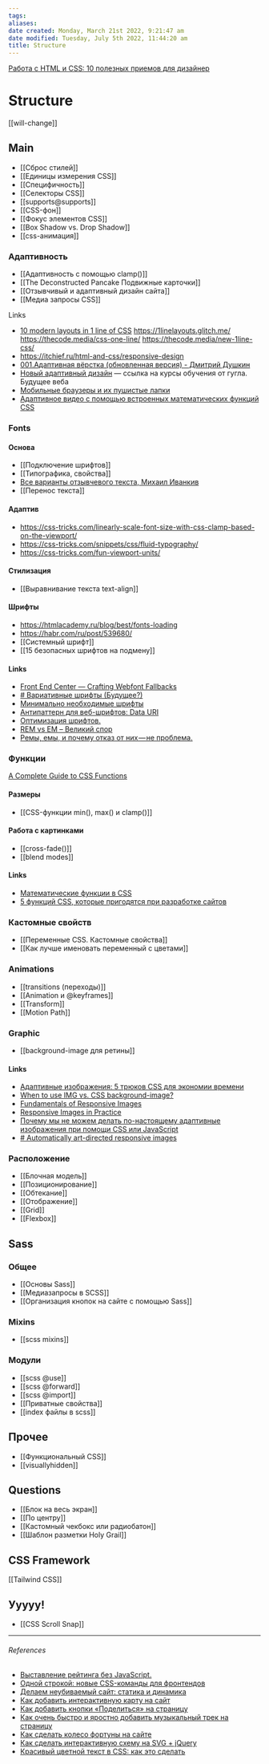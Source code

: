 ```yaml
---
tags: 
aliases: 
date created: Monday, March 21st 2022, 9:21:47 am
date modified: Tuesday, July 5th 2022, 11:44:20 am
title: Structure
---
```


[Работа с HTML и CSS: 10 полезных приемов для дизайнер](https://nuancesprog.ru/p/12211/)

# Structure

[[will-change]]

## Main

- [[Сброс стилей]]
- [[Единицы измерения CSS]]
- [[Специфичность]]
- [[Селекторы CSS]]
- [[supports@supports]]
- [[CSS-фон]]
- [[Фокус элементов CSS]]
- [[Box Shadow vs. Drop Shadow]]
- [[css-анимация]]

### Адаптивность

- [[Адаптивность с помощью clamp()]]
- [[The Deconstructed Pancake Подвижные карточки]]
- [[Отзывчивый и адаптивный дизайн сайта]]
- [[Медиа запросы CSS]]

 Links
- [10 modern layouts in 1 line of CSS](https://www.youtube.com/watch?v=qm0IfG1GyZU) https://1linelayouts.glitch.me/ https://thecode.media/css-one-line/ https://thecode.media/new-1line-css/
- https://itchief.ru/html-and-css/responsive-design
- [001.Адаптивная вёрстка (обновленная версия) - Дмитрий Душкин](https://www.youtube.com/watch?v=5jTDpz7OXD4)
- [Новый адаптивный дизайн](https://www.youtube.com/watch?v=dhrX_biPH8c) — ссылка на курсы обучения от гугла. Будущее веба
- [Мобильные браузеры и их пушистые лапки](https://habr.com/ru/company/zerotech/blog/336172/)
- [Адаптивное видео с помощью встроенных математических функций CSS](https://yoksel.github.io/adaptive-video-with-css-math/)

### Fonts

#### Основа

- [[Подключение шрифтов]]
- [[Типографика, свойства]]
- [Все варианты отзывчевого текста, Михаил Иванкив](https://www.youtube.com/watch?v=cO2-zYzjyD0)
- [[Перенос текста]]

#### Адаптив

- https://css-tricks.com/linearly-scale-font-size-with-css-clamp-based-on-the-viewport/
- https://css-tricks.com/snippets/css/fluid-typography/
- https://css-tricks.com/fun-viewport-units/

#### Стилизация

- [[Выравнивание текста text-align]]

#### Шрифты

- https://htmlacademy.ru/blog/best/fonts-loading
- https://habr.com/ru/post/539680/
- [[Системный шрифт]]
- [[15 безопасных шрифтов на подмену]]
	

#### Links

- [Front End Center — Crafting Webfont Fallbacks](https://www.youtube.com/watch?v=tO01ul1WNW8&t=604s)
- [# Вариативные шрифты (Будущее?)](https://yoksel.github.io/opentype-variable-fonts/)
- [Минимально необходимые шрифты](https://css-live.ru/articles/minimalno-neobxodimye-shrifty.html)
- [Антипаттерн для веб-шрифтов: Data URI](https://css-live.ru/articles/antipattern-dlya-veb-shriftov-data-uri.html)
- [Оптимизация шрифтов.](https://developers.google.com/web/fundamentals/performance/optimizing-content-efficiency/webfont-optimization?hl=ru)
- [REM vs EM – Великий спор](https://habr.com/ru/post/280125/)
- [Ремы, емы, и почему отказ от них — не проблема.](https://medium.com/devschacht/david-gilbertson-rems-and-ems-and-why-you-probably-dont-need-them-3b2b1e785787)

### Функции

[A Complete Guide to CSS Functions](https://css-tricks.com/complete-guide-to-css-functions/)

#### Размеры

- [[CSS-функции min(), max() и clamp()]]

#### Работа с картинками

- [[cross-fade()]]
- [[blend modes]]
	

#### Links

- [Математические функции в CSS](https://yoksel.github.io/css-math/#restrictions)
- [5 функций CSS, которые пригодятся при разработке сайтов](https://nuancesprog.ru/p/12643/)

### Кастомные свойств

- [[Переменные CSS. Кастомные свойства]]
- [[Как лучше именовать переменный с цветами]]

### Animations

- [[transitions (переходы)]]
- [[Animation и @keyframes]]
- [[Transform]]
- [[Motion Path]]

### Graphic

- [[background-image для ретины]]

#### Links

- [Адаптивные изображения: 5 трюков CSS для экономии времени](https://proglib.io/p/responsive-images)
- [When to use IMG vs. CSS background-image?](https://stackoverflow.com/questions/492809/when-to-use-img-vs-css-background-image)
- [Fundamentals of Responsive Images](https://www.lullabot.com/articles/fundamentals-of-responsive-images)
- [Responsive Images in Practice](http://alistapart.com/article/responsive-images-in-practice/)
- [Почему мы не можем делать по-настоящему адаптивные изображения при помощи CSS или JavaScript](https://css-live.ru/articles/pochemu-my-ne-mozhem-delat-po-nastoyashhemu-adaptivnye-izobrazheniya-pri-pomoshhi-css-ili-javascript.html)
- [# Automatically art-directed responsive images](https://cloudinary.com/blog/automatically_art_directed_responsive_images)

### Расположение

- [[Блочная модель]]
- [[Позиционирование]]
- [[Обтекание]]
- [[Отображение]]
- [[Grid]]
- [[Flexbox]]

## Sass

### Общее

- [[Основы Sass]]
- [[Медиазапросы в SCSS]]
- [[Организация кнопок на сайте с помощью Sass]]
	

### Mixins

- [[scss mixins]]

### Модули

- [[scss @use]]
- [[scss @forward]]
- [[scss @import]]
- [[Приватные свойства]]
- [[index файлы в scss]]

## Прочее

- [[Функциональный CSS]]
- [[visuallyhidden]]

## Questions

- [[Блок на весь экран]]
- [[По центру]]
- [[Кастомный чекбокс или радиобатон]]
- [[Шаблон разметки Holy Grail]]

## CSS Framework

[[Tailwind CSS]]

## Ууууу!

- [[CSS Scroll Snap]]

---

###### References

- [Выставление рейтинга без JavaScript.](https://eugeno.ru/%D0%B1%D0%BB%D0%BE%D0%B3/%D0%B2%D1%8B%D1%81%D1%82%D0%B0%D0%B2%D0%BB%D0%B5%D0%BD%D0%B8%D0%B5-%D1%80%D0%B5%D0%B9%D1%82%D0%B8%D0%BD%D0%B3%D0%B0)
- [Одной строкой: новые CSS-команды для фронтендов](https://thecode.media/css-one-line/)
- [Делаем неубиваемый сайт: статика и динамика](https://thecode.media/static/)
- [Как добавить интерактивную карту на сайт](https://thecode.media/maps/)
- [Как добавить кнопки «Поделиться» на страницу](https://thecode.media/quick-share/)
- [Как очень быстро и яростно добавить музыкальный трек на страницу](https://thecode.media/comments/)
- [Как сделать колесо фортуны на сайте](https://thecode.media/fortune/)
- [ Как сделать интерактивную схему на SVG + jQuery](https://snipp.ru/html-css/interactive-map)
- [Красивый цветной текст в CSS: как это сделать](https://thecode.media/fill-color/)
